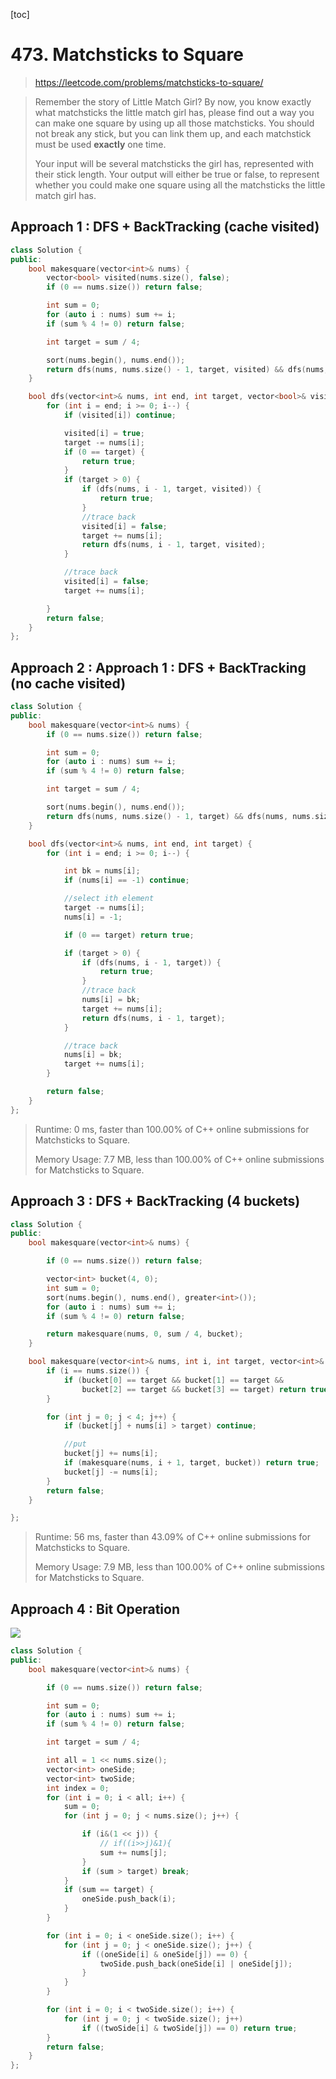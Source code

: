 [toc]

#  473. Matchsticks to Square

> https://leetcode.com/problems/matchsticks-to-square/

> Remember the story of Little Match Girl? By now, you know exactly what matchsticks the little match girl has, please find out a way you can make one square by using up all those matchsticks. You should not break any stick, but you can link them up, and each matchstick must be used **exactly** one time.
>
> Your input will be several matchsticks the girl has, represented with their stick length. Your output will either be true or false, to represent whether you could make one square using all the matchsticks the little match girl has.

## Approach 1 :  DFS + BackTracking (cache visited)

```c++
class Solution {
public:
	bool makesquare(vector<int>& nums) {
		vector<bool> visited(nums.size(), false);
		if (0 == nums.size()) return false;

		int sum = 0;
		for (auto i : nums) sum += i;
		if (sum % 4 != 0) return false;

		int target = sum / 4;

		sort(nums.begin(), nums.end());
		return dfs(nums, nums.size() - 1, target, visited) && dfs(nums, nums.size() - 1, target, visited) && dfs(nums, nums.size() - 1, target, visited);
	}

	bool dfs(vector<int>& nums, int end, int target, vector<bool>& visited) {
		for (int i = end; i >= 0; i--) {
			if (visited[i]) continue;

			visited[i] = true;
			target -= nums[i];
			if (0 == target) {
				return true;
			}
			if (target > 0) {
				if (dfs(nums, i - 1, target, visited)) {
					return true;
				}
				//trace back
				visited[i] = false;
				target += nums[i];
				return dfs(nums, i - 1, target, visited);
			}

			//trace back
			visited[i] = false;
			target += nums[i];

		}
		return false;
	}
};
```
>

## Approach 2 : Approach 1 :  DFS + BackTracking (no cache visited)

```c++
class Solution {
public:
	bool makesquare(vector<int>& nums) {
		if (0 == nums.size()) return false;

		int sum = 0;
		for (auto i : nums) sum += i;
		if (sum % 4 != 0) return false;

		int target = sum / 4;

		sort(nums.begin(), nums.end());
		return dfs(nums, nums.size() - 1, target) && dfs(nums, nums.size() - 1, target) && dfs(nums, nums.size() - 1, target);
	}

	bool dfs(vector<int>& nums, int end, int target) {
		for (int i = end; i >= 0; i--) {

			int bk = nums[i];
			if (nums[i] == -1) continue;

			//select ith element
			target -= nums[i];
			nums[i] = -1;

			if (0 == target) return true;

			if (target > 0) {
				if (dfs(nums, i - 1, target)) {
					return true;
				}
				//trace back
				nums[i] = bk;
				target += nums[i];
				return dfs(nums, i - 1, target);
			}

			//trace back
			nums[i] = bk;
			target += nums[i];
		}

		return false;
	}
};
```

>Runtime: 0 ms, faster than 100.00% of C++ online submissions for Matchsticks to Square.
>
>Memory Usage: 7.7 MB, less than 100.00% of C++ online submissions for Matchsticks to Square.

## Approach 3 :  DFS + BackTracking (4 buckets)

```cpp
class Solution {
public:
	bool makesquare(vector<int>& nums) {

		if (0 == nums.size()) return false;

		vector<int> bucket(4, 0);
		int sum = 0;
		sort(nums.begin(), nums.end(), greater<int>());
		for (auto i : nums) sum += i;
		if (sum % 4 != 0) return false;

		return makesquare(nums, 0, sum / 4, bucket);
	}

	bool makesquare(vector<int>& nums, int i, int target, vector<int>& bucket) {
		if (i == nums.size()) {
			if (bucket[0] == target && bucket[1] == target &&
				bucket[2] == target && bucket[3] == target) return true;
		}

		for (int j = 0; j < 4; j++) {
			if (bucket[j] + nums[i] > target) continue;

			//put
			bucket[j] += nums[i];
			if (makesquare(nums, i + 1, target, bucket)) return true;
			bucket[j] -= nums[i];
		}
		return false;
	}

};
```

> Runtime: 56 ms, faster than 43.09% of C++ online submissions for Matchsticks to Square.
>
> Memory Usage: 7.9 MB, less than 100.00% of C++ online submissions for Matchsticks to Square.

## Approach 4 : Bit Operation

![](C:\Workshop\git\Algorithm\leetcode\images\473.png)

```c++
class Solution {
public:
	bool makesquare(vector<int>& nums) {

		if (0 == nums.size()) return false;

		int sum = 0;
		for (auto i : nums) sum += i;
		if (sum % 4 != 0) return false;

		int target = sum / 4;

		int all = 1 << nums.size();
		vector<int> oneSide;
		vector<int> twoSide;
		int index = 0;
		for (int i = 0; i < all; i++) {
			sum = 0;
			for (int j = 0; j < nums.size(); j++) {

				if (i&(1 << j)) {
					// if((i>>j)&1){
					sum += nums[j];
				}
				if (sum > target) break;
			}
			if (sum == target) {
				oneSide.push_back(i);
			}
		}

		for (int i = 0; i < oneSide.size(); i++) {
			for (int j = 0; j < oneSide.size(); j++) {
				if ((oneSide[i] & oneSide[j]) == 0) {
					twoSide.push_back(oneSide[i] | oneSide[j]);
				}
			}
		}

		for (int i = 0; i < twoSide.size(); i++) {
			for (int j = 0; j < twoSide.size(); j++)
				if ((twoSide[i] & twoSide[j]) == 0) return true;
		}
		return false;
	}
};
```

